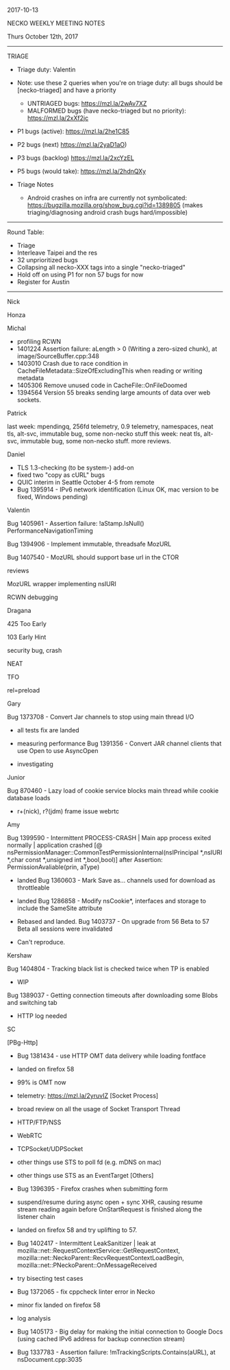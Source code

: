 2017-10-13

NECKO WEEKLY MEETING NOTES

Thurs October 12th, 2017

-----------------------------------------------
TRIAGE

- Triage duty: Valentin
- Note: use these 2 queries when you're on triage duty: all bugs should be [necko-triaged] and have a priority
  - UNTRIAGED bugs: https://mzl.la/2wAv7XZ
  - MALFORMED bugs (have necko-triaged but no priority): https://mzl.la/2xXf2jc

- P1 bugs (active):  https://mzl.la/2he1C85
- P2 bugs (next)       https://mzl.la/2yaD1aO)
- P3 bugs  (backlog) https://mzl.la/2xcYzEL
- P5 bugs (would take): https://mzl.la/2hdnQXy

- Triage Notes
    - Android crashes on infra are currently not symbolicated: https://bugzilla.mozilla.org/show_bug.cgi?id=1389805 (makes triaging/diagnosing android crash bugs hard/impossible)

----------------------------------------------
Round Table:

* Triage
* Interleave Taipei and the res
* 32 unprioritized bugs
* Collapsing all necko-XXX tags into a single "necko-triaged"
* Hold off on using P1 for non 57  bugs for now
* Register for Austin

----------------------------------------------

Nick

Honza

Michal

 - profiling RCWN
 - 1401224 Assertion failure: aLength > 0 (Writing a zero-sized chunk), at image/SourceBuffer.cpp:348
 - 1403010 Crash due to race condition in CacheFileMetadata::SizeOfExcludingThis when reading or writing metadata
 - 1405306 Remove unused code in CacheFile::OnFileDoomed
 - 1394564 Version 55 breaks sending large amounts of data over web sockets.

Patrick

  last week: mpendingq, 256fd telemetry, 0.9 telemetry, namespaces, neat tls, alt-svc, immutable bug, some non-necko stuff
  this week: neat tls, alt-svc, immutable bug, some non-necko stuff. more reviews.

Daniel

 - TLS 1.3-checking (to be system-) add-on
 - fixed two "copy as cURL" bugs
 - QUIC interim in Seattle October 4-5 from remote
 - Bug 1395914 - IPv6 network identification (Linux OK, mac version to be fixed, Windows pending)

Valentin

Bug 1405961 - Assertion failure: !aStamp.IsNull() PerformanceNavigationTiming

Bug 1394906 - Implement immutable, threadsafe MozURL

Bug 1407540 - MozURL should support base url in the CTOR

reviews

MozURL wrapper implementing nsIURI

RCWN debugging

Dragana

425 Too Early

103 Early Hint

security bug, crash

NEAT

TFO

rel=preload

Gary

Bug 1373708 - Convert Jar channels to stop using main thread I/O

- all tests fix are landed
- measuring performance
Bug 1391356 - Convert JAR channel clients that use Open to use AsyncOpen

- investigating

Junior

Bug 870460 - Lazy load of cookie service blocks main thread while cookie database loads

 - r+(nick), r?(jdm)
frame issue webrtc

Amy

Bug 1399590 - Intermittent PROCESS-CRASH | Main app process exited normally | application crashed [@ nsPermissionManager::CommonTestPermissionInternal(nsIPrincipal *,nsIURI *,char const *,unsigned int *,bool,bool)] after Assertion: PermissionAvaliable(prin, aType)

* landed
Bug 1360603 - Mark Save as... channels used for download as throttleable

* landed
Bug 1286858 - Modify nsCookie*, interfaces and storage to include the SameSite attribute

* Rebased and landed.
Bug 1403737 - On upgrade from 56 Beta to 57 Beta all sessions were invalidated

* Can't reproduce.

Kershaw

Bug 1404804 - Tracking black list is checked twice when TP is enabled

 - WIP

Bug 1389037 - Getting connection timeouts after downloading some Blobs and switching tab

 - HTTP log needed

SC

[PBg-Http]

 - Bug 1381434 - use HTTP OMT data delivery while loading fontface
  - landed on firefox 58
   - 99% is OMT now
   - telemetry: https://mzl.la/2yruvIZ
[Socket Process]

 - broad review on all the usage of Socket Transport Thread
  - HTTP/FTP/NSS
  - WebRTC
  - TCPSocket/UDPSocket
  - other things use STS to poll fd (e.g. mDNS on mac)
  - other things use STS as an EventTarget
[Others]

 - Bug 1396395 - Firefox crashes when submitting form
  - suspend/resume during async open + sync XHR, causing resume stream reading again before OnStartRequest is finished along the listener chain
  - landed on firefox 58 and try uplifting to 57.
 - Bug 1402417 - Intermittent LeakSanitizer | leak at mozilla::net::RequestContextService::GetRequestContext, mozilla::net::NeckoParent::RecvRequestContextLoadBegin, mozilla::net::PNeckoParent::OnMessageReceived
  - try bisecting test cases
 - Bug 1372065 - fix cppcheck linter error in Necko
  - minor fix landed on firefox 58
 - log analysis
  - Bug 1405173 - Big delay for making the initial connection to Google Docs (using cached IPv6 address for backup connection stream)
  - Bug 1337783 - Assertion failure: !mTrackingScripts.Contains(aURL), at nsDocument.cpp:3035

